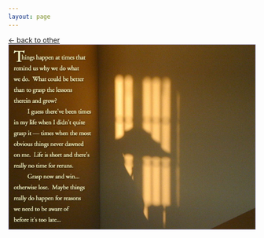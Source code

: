 ```yaml
---
layout: page
---
```

<div class="goback">
<a href="/other/">&larr; back to other</a>
</div>
<div id="reasons">
<a href="/other/"><img src="/images/reasons.jpg" alt="things happen..."></a>
</div>
